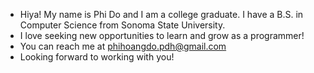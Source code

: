 - Hiya! My name is Phi Do and I am a college graduate. I have a B.S. in Computer Science from Sonoma State University.
- I love seeking new opportunities to learn and grow as a programmer!
- You can reach me at phihoangdo.pdh@gmail.com
- Looking forward to working with you!

<!---
PhiHDo/PhiHDo is a ✨ special ✨ repository because its `README.md` (this file) appears on your GitHub profile.
You can click the Preview link to take a look at your changes.
--->
